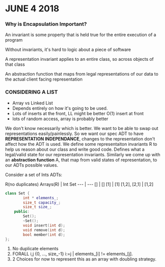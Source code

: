# JUNE 4 2018
### Why is Encapsulation Important?
An invariant is some property that is held true for the entire execution of a program

Without invariants, it's hard to logic about a piece of software

A representation invariant applies to an entire class, so across objects of that class

An abstraction function that maps from legal representations of our data to the actual client facing representation

### CONSIDERING A LIST
* Array vs Linked List
* Depends entirely on how it's going to be used.
* Lots of inserts at the front, LL might be better O(1) insert at front
* lots of random access, array is probably better


We don't know necessarily which is better.
We want to be able to swap out representations easily/painlessly.
So we want our spec ADT to have **REPRESENTATION INDEPENDANCE**, changes to the representation don't affect how the ADT is used.
We define some representaiton invariants R to help us reason about our class and write good code.
Defines what a legal/valid state for our representation invariants.
Similarly we come up with an **abstraction function** A, that map from valid states of representation, to our ADTs possible values.


Consider a set of Ints ADTs:


R(no duplicates)
Arrays(R) | Int Set
--- | ---
[] | []
[1] | [1]
[1,2], [2,1] | [1,2]

```cpp
class Set {
        int * elements_;
        size_t capacity_;
        size_t size_;
    public:
        Set();
        ~Set();
        void insert(int d);
        void remove(int d);
        bool member(int d);
};
```

1. No duplicate elements
2. FORALL i,j {0, ..., size_-1} i:=j | elements_[i] != elements_[j]. 
3. 2 Choices for now to represent this as an array with doubling strategy.
